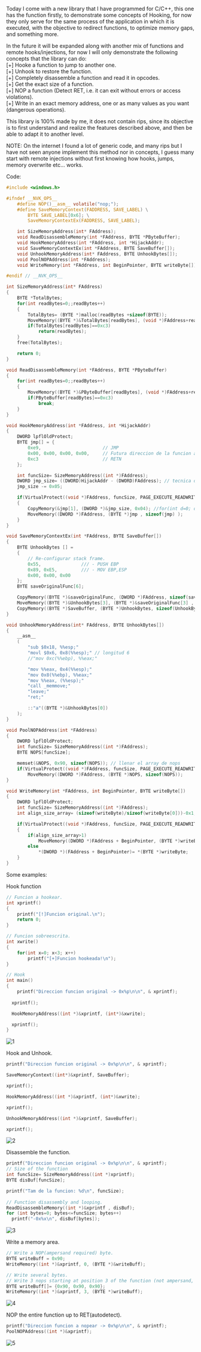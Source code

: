 Today I come with a new library that I have programmed for C/C++, this one has the function firstly, to demonstrate some concepts of Hooking, for now they only serve for the same process of the application in which it is executed, with the objective to redirect functions, to optimize memory gaps, and something more.

In the future it will be expanded along with another mix of functions and remote hooks/injections, for now I will only demonstrate the following concepts that the library can do:
<br/>
[+] Hooke a function to jump to another one.
<br/>
[+] Unhook to restore the function.
<br/>
[+] Completely disassemble a function and read it in opcodes.
<br/>
[+] Get the exact size of a function.
<br/>
[+] NOP a function (Detect RET, i.e. it can exit without errors or access violations).
<br/>
[+] Write in an exact memory address, one or as many values as you want (dangerous operations).
<br/>

This library is 100% made by me, it does not contain rips, since its objective is to first understand and realize the features described above, and then be able to adapt it to another level.

NOTE: On the internet I found a lot of generic code, and many rips but I have not seen anyone implement this method nor in concepts, I guess many start with remote injections without first knowing how hooks, jumps, memory overwrite etc... works.

Code:
```C
#include <windows.h>

#ifndef __NVK_OPS__
    #define NOP()__asm__ volatile("nop;");
    #define SaveMemoryContext(FADDRESS, SAVE_LABEL) \
        BYTE SAVE_LABEL[0x6]; \
        SaveMemoryContextEx(FADDRESS, SAVE_LABEL);

    int SizeMemoryAddress(int* FAddress);
    void ReadDisassembleMemory(int *FAddress, BYTE *PByteBuffer);
    void HookMemoryAddress(int *FAddress, int *HijackAddr);
    void SaveMemoryContextEx(int *FAddress, BYTE SaveBuffer[]);
    void UnhookMemoryAddress(int* FAddress, BYTE UnhookBytes[]);
    void PoolNOPAddress(int *FAddress);
    void WriteMemory(int *FAddress, int BeginPointer, BYTE writeByte[]);

#endif // __NVK_OPS__

int SizeMemoryAddress(int* FAddress)
{
    BYTE *TotalBytes;
    for(int readBytes=0;;readBytes++)
    {
        TotalBytes= (BYTE *)malloc(readBytes +sizeof(BYTE));
        MoveMemory((BYTE *)&TotalBytes[readBytes], (void *)FAddress+readBytes, 0x1);
        if(TotalBytes[readBytes]==0xc3)
            return(readBytes);
    }
    free(TotalBytes);

    return 0;
}

void ReadDisassembleMemory(int *FAddress, BYTE *PByteBuffer)
{
    for(int readBytes=0;;readBytes++)
    {
        MoveMemory((BYTE *)&PByteBuffer[readBytes], (void *)FAddress+readBytes, 0x1);
        if(PByteBuffer[readBytes]==0xc3)
            break;
    }
}

void HookMemoryAddress(int *FAddress, int *HijackAddr)
{
    DWORD lpflOldProtect;
    BYTE jmp[] = {
        0xe9,                       // JMP
        0x00, 0x00, 0x00, 0x00,     // Futura direccion de la funcion a saltar.
        0xc3                        // RETN
    };

    int funcSize= SizeMemoryAddress((int *)FAddress);
    DWORD jmp_size= ((DWORD)HijackAddr - (DWORD)FAddress); // tecnica de hijack clasica.
    jmp_size -= 0x05;

    if(VirtualProtect((void *)FAddress, funcSize, PAGE_EXECUTE_READWRITE, &lpflOldProtect))
    {
        CopyMemory(&jmp[1], (DWORD *)&jmp_size, 0x04); //for(int d=0; d<sizeof(jmp); d++)printf("jmp buffer: 0x%x \t+%d \n", jmp[d], d);
        MoveMemory((DWORD *)FAddress, (BYTE *)jmp , sizeof(jmp) );
    }
}

void SaveMemoryContextEx(int *FAddress, BYTE SaveBuffer[])
{
    BYTE UnhookBytes [] =
    {
        // Re-configurar stack frame.
        0x55,               /// - PUSH EBP
        0x89, 0xE5,         /// - MOV EBP,ESP
        0x00, 0x00, 0x00
    };
    BYTE saveOriginalFunc[6];

    CopyMemory((BYTE *)&saveOriginalFunc, (DWORD *)FAddress, sizeof(saveOriginalFunc)); // 004016b9
    MoveMemory((BYTE *)&UnhookBytes[3], (BYTE *)&saveOriginalFunc[3] , 3); // - 3 bytes despues del stack frame.
    CopyMemory((BYTE *)SaveBuffer, (BYTE *)UnhookBytes, sizeof(UnhookBytes)); //for(int x=0; x<6; x++) printf("-0x%x\n", UnhookBytes[x]); // Para debug.
}

void UnhookMemoryAddress(int* FAddress, BYTE UnhookBytes[])
{
    __asm__
    (
        "sub $0x18, %%esp;"
        "movl $0x6, 0x8(%%esp);" // longitud 6
        //"mov 0xc(%%ebp), %%eax;"

        "mov %%eax, 0x4(%%esp);"
        "mov 0x8(%%ebp), %%eax;"
        "mov %%eax, (%%esp);"
        "call _memmove;"
        "leave;"
        "ret;"

        ::"a"((BYTE *)&UnhookBytes[0])
    );
}

void PoolNOPAddress(int *FAddress)
{
    DWORD lpflOldProtect;
    int funcSize= SizeMemoryAddress((int *)FAddress);
    BYTE NOPS[funcSize];

    memset(&NOPS, 0x90, sizeof(NOPS)); // llenar el array de nops
    if(VirtualProtect((void *)FAddress, funcSize, PAGE_EXECUTE_READWRITE, &lpflOldProtect))
        MoveMemory((DWORD *)FAddress, (BYTE *)NOPS, sizeof(NOPS));
}

void WriteMemory(int *FAddress, int BeginPointer, BYTE writeByte[])
{
    DWORD lpflOldProtect;
    int funcSize= SizeMemoryAddress((int *)FAddress);
    int align_size_array= (sizeof(writeByte)/sizeof(writeByte[0]))-0x1;

    if(VirtualProtect((void *)FAddress, funcSize, PAGE_EXECUTE_READWRITE, &lpflOldProtect))
    {
        if(align_size_array>1)
            MoveMemory((DWORD *)FAddress + BeginPointer, (BYTE *)writeByte , align_size_array );
        else
            *(DWORD *)(FAddress + BeginPointer)= *(BYTE *)writeByte;
    }
}
```

Some examples:

Hook function
```C
// Funcion a hookear.
int xprintf()
{
    printf("[!]Funcion original.\n");
    return 0;
}

// Funcion sobreescrita.
int xwrite()
{
    for(int x=0; x<3; x++)
        printf("[+]Funcion hookeada!\n");
}

// Hook
int main()
{
	printf("Direccion funcion original -> 0x%p\n\n", & xprintf);
	
  xprintf();

  HookMemoryAddress((int *)&xprintf, (int*)&xwrite);

  xprintf();
}
```

![1](/proofs/1.png)

Hook and Unhook.

```C
printf("Direccion funcion original -> 0x%p\n\n", & xprintf);

SaveMemoryContext((int*)&xprintf, SaveBuffer);

xprintf();

HookMemoryAddress((int *)&xprintf, (int*)&xwrite);

xprintf();

UnhookMemoryAddress((int *)&xprintf, SaveBuffer);

xprintf();
```

![2](/proofs/2.png)

Disassemble the function.

```C
printf("Direccion funcion original -> 0x%p\n\n", & xprintf);
// Size of the function
int funcSize= SizeMemoryAddress((int *)xprintf);
BYTE disBuf[funcSize];

printf("Tam de la funcion: %d\n", funcSize);
	
// Function disassembly and looping.
ReadDisassembleMemory((int *)&xprintf , disBuf);
for (int bytes=0; bytes<=funcSize; bytes++)
  printf("-0x%x\n", disBuf[bytes]);
```

![3](/proofs/3.png)

Write a memory area.

```C
// Write a NOP(ampersand required) byte.
BYTE writeBuff = 0x90;
WriteMemory((int *)&xprintf, 0, (BYTE *)&writeBuff);

// Write several bytes.
// Write 3 nops starting at position 3 of the function (not ampersand, but in an array).
BYTE writeBuff[]= {0x90, 0x90, 0x90};
WriteMemory((int *)&xprintf, 3, (BYTE *)writeBuff);
```

![4](/proofs/4.png)

NOP the entire function up to RET(autodetect).
```C
printf("Direccion funcion a nopear -> 0x%p\n\n", & xprintf);
PoolNOPAddress((int *)&xprintf);
```

![5](/proofs/5.png)
